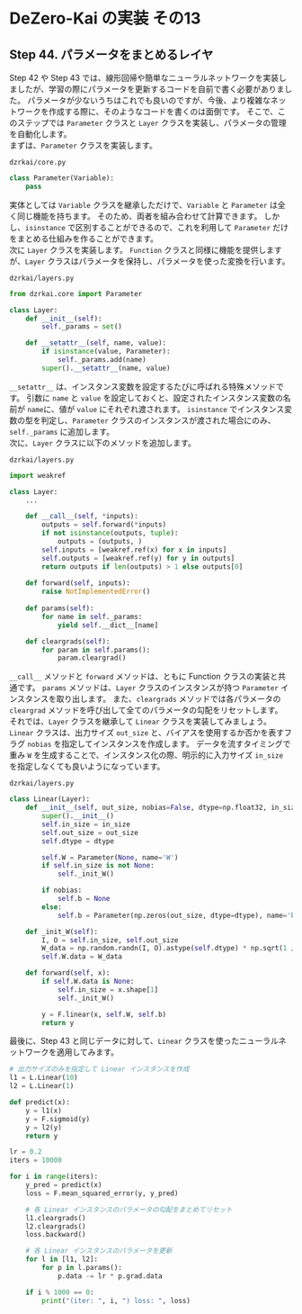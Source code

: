 # DeZero-Kai の実装 その13

## Step 44. パラメータをまとめるレイヤ
Step 42 や Step 43 では、線形回帰や簡単なニューラルネットワークを実装しましたが、学習の際にパラメータを更新するコードを自前で書く必要がありました。
パラメータが少ないうちはこれでも良いのですが、今後、より複雑なネットワークを作成する際に、そのようなコードを書くのは面倒です。
そこで、このステップでは ```Parameter``` クラスと ```Layer``` クラスを実装し、パラメータの管理を自動化します。  
まずは、```Parameter``` クラスを実装します。

```dzrkai/core.py```
```python
class Parameter(Variable):
    pass
```

実体としては ```Variable``` クラスを継承しただけで、```Variable``` と ```Parameter``` は全く同じ機能を持ちます。
そのため、両者を組み合わせて計算できます。
しかし、```isinstance``` で区別することができるので、これを利用して ```Parameter``` だけをまとめる仕組みを作ることができます。  
次に ```Layer``` クラスを実装します。
```Function``` クラスと同様に機能を提供しますが、```Layer``` クラスはパラメータを保持し、パラメータを使った変換を行います。

```dzrkai/layers.py```
```python
from dzrkai.core import Parameter

class Layer:
    def __init__(self):
        self._params = set()

    def __setattr__(self, name, value):
        if isinstance(value, Parameter):
            self._params.add(name)
        super().__setattr__(name, value)
```

```__setattr__``` は、インスタンス変数を設定するたびに呼ばれる特殊メソッドです。
引数に ```name``` と ```value``` を設定しておくと、設定されたインスタンス変数の名前が ```name```に、値が ```value``` にそれぞれ渡されます。
```isinstance``` でインスタンス変数の型を判定し、```Parameter``` クラスのインスタンスが渡された場合にのみ、```self._params``` に追加します。  
次に、```Layer``` クラスに以下のメソッドを追加します。

```dzrkai/layers.py```
```python
import weakref

class Layer:
    ...

    def __call__(self, *inputs):
        outputs = self.forward(*inputs)
        if not isinstance(outputs, tuple):
            outputs = (outputs, )
        self.inputs = [weakref.ref(x) for x in inputs]
        self.outputs = [weakref.ref(y) for y in outputs]
        return outputs if len(outputs) > 1 else outputs[0]
    
    def forward(self, inputs):
        raise NotImplementedError()
    
    def params(self):
        for name in self._params:
            yield self.__dict__[name]

    def cleargrads(self):
        for param in self.params():
            param.cleargrad()
```

```__call__``` メソッドと ```forward``` メソッドは、ともに Function クラスの実装と共通です。
```params``` メソッドは、```Layer``` クラスのインスタンスが持つ ```Parameter``` インスタンスを取り出します。
また、```cleargrads``` メソッドでは各パラメータの ```cleargrad``` メソッドを呼び出して全てのパラメータの勾配をリセットします。  
それでは、```Layer``` クラスを継承して ```Linear``` クラスを実装してみましょう。
```Linear``` クラスは、出力サイズ ```out_size``` と、バイアスを使用するか否かを表すフラグ ```nobias``` を指定してインスタンスを作成します。
データを流すタイミングで重み ```W``` を生成することで、インスタンス化の際、明示的に入力サイズ ```in_size``` を指定しなくても良いようになっています。


```dzrkai/layers.py```
```python
class Linear(Layer):
    def __init__(self, out_size, nobias=False, dtype=np.float32, in_size=None):
        super().__init__()
        self.in_size = in_size
        self.out_size = out_size
        self.dtype = dtype

        self.W = Parameter(None, name='W')
        if self.in_size is not None:
            self._init_W()

        if nobias:
            self.b = None
        else:
            self.b = Parameter(np.zeros(out_size, dtype=dtype), name='b')

    def _init_W(self):
        I, O = self.in_size, self.out_size
        W_data = np.random.randn(I, O).astype(self.dtype) * np.sqrt(1 / I)
        self.W.data = W_data

    def forward(self, x):
        if self.W.data is None:
            self.in_size = x.shape[1]
            self._init_W()

        y = F.linear(x, self.W, self.b)
        return y
```

最後に、Step 43 と同じデータに対して、```Linear``` クラスを使ったニューラルネットワークを適用してみます。

```python
# 出力サイズのみを指定して Linear インスタンスを作成
l1 = L.Linear(10)
l2 = L.Linear(1)

def predict(x):
    y = l1(x)
    y = F.sigmoid(y)
    y = l2(y)
    return y

lr = 0.2
iters = 10000

for i in range(iters):
    y_pred = predict(x)
    loss = F.mean_squared_error(y, y_pred)

    # 各 Linear インスタンスのパラメータの勾配をまとめてリセット
    l1.cleargrads()
    l2.cleargrads()
    loss.backward()

    # 各 Linear インスタンスのパラメータを更新
    for l in [l1, l2]:
        for p in l.params():
            p.data -= lr * p.grad.data

    if i % 1000 == 0:
        print("(iter: ", i, ") loss: ", loss)
```
